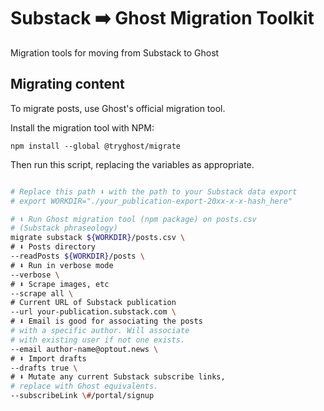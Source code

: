 # Substack ➡️ Ghost Migration Toolkit

Migration tools for moving from Substack to Ghost


## Migrating content

To migrate posts, use Ghost's official migration tool.

Install the migration tool with NPM:

`npm install --global @tryghost/migrate`


Then run this script, replacing the variables as appropriate.

```bash

# Replace this path ⬇️ with the path to your Substack data export
# export WORKDIR="./your_publication-export-20xx-x-x-hash_here"

# ⬇️ Run Ghost migration tool (npm package) on posts.csv
# (Substack phraseology)
migrate substack ${WORKDIR}/posts.csv \
# ⬇️ Posts directory
--readPosts ${WORKDIR}/posts \
# ⬇️ Run in verbose mode
--verbose \
# ⬇️ Scrape images, etc
--scrape all \
# Current URL of Substack publication
--url your-publication.substack.com \
# ⬇️ Email is good for associating the posts
# with a specific author. Will associate
# with existing user if not one exists.
--email author-name@optout.news \
# ⬇️ Import drafts
--drafts true \
# ⬇️ Mutate any current Substack subscribe links,
# replace with Ghost equivalents.
--subscribeLink \#/portal/signup 

```